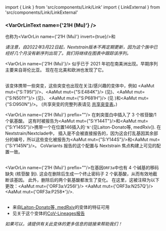 import { Link } from 'src/components/Link/Link'
import { LinkExternal } from 'src/components/Link/LinkExternal'

### <VarOrLinText name={'21H (Mu)'} />
也称为<VarOrLin name={'21H (Mu)'} invert={true}/>和<Who name="Mu" />

_请注意，自2022年3月22日起，Nextstrain版本不再定期更新，因为这个族中已经好几个月没有新序列出现了。我们将继续在图表中跟踪该序列。_

<VarOrLin name={'21H (Mu)'}/> 似乎已于 2021 年初在南美洲出现。早期序列主要来自哥伦比亚。
现在在北美和欧洲也发现了它。
<br/><br/>

该变体携带一些突变，这些突变也出现在关注/感兴趣的变体中，例如 <AaMut mut={"S:T95I"}/>、<AaMut mut={"S:E484K"}/> (见<Mut name="S:E484"/>)、<AaMut mut={"S:N501Y"}/> (见<Mut name="S:N501"/>)、 <AaMut mut={"S:P681H"}/> (见 <Mut name="S:P681"/>)和<AaMut mut={"S:D950N"}/>。 (共享突变的完整列表请见 [共享突变表](/shared-mutations)。)

<VarOrLin name={'21H (Mu)'} prefix=""/> 在刺突蛋白中插入了 3 个核苷酸/1 个氨基酸。
这有时被报告为<AaMut mut={"S:Y144T"}/>和<AaMut mut={"S:Y145S"}/>携带一个在位置146插入的<code>'N'</code>(见<LinkExternal href="https://www.medrxiv.org/content/10.1101/2021.05.08.21256619v1">Laiton-Donato等, medRxiv]</LinkExternal>).
在Nextstrain/Nextclade中， 插入是不会被直接报告的，因为这会打乱基因其余部分的编号，所以这些变化被报告为<AaMut mut={"S:Y144S"}/>和<AaMut mut={"S:Y145N"}/>。
CoVariants 报告的这个配置与 Nextstrain 焦点构建上可见的配置一致。
<br/><br/>

<VarOrLin name={'21H (Mu)'} prefix=""/>在基因<code>ORF3a</code>中也有 4 个碱基的移码缺失 (核苷酸 <NucMut mut="G26158-" /> 到<NucMut mut="A26161-" />).
这会在删除后生成一个终止密码子 2 个氨基酸，从而有效地截断该基因。
此外，删除后的两个氨基酸都发生了变化。
在这里，这被注释为以下更改：<AaMut mut={'ORF3a:V256I'}/> <AaMut mut={'ORF3a:N257Q'}/> <AaMut mut={'ORF3a:P258*'}/>. 
<br/><br/>

- 来自[Laiton-Donato等, medRxiv](https://www.medrxiv.org/content/10.1101/2021.05.08.21256619v1)的变体的特征可用
- 见关于这个变体的[CoV-Lineages报告](https://cov-lineages.org/lineages/lineage_B.1.621.html)

_如果可以，请提供有关此变体的更多信息的链接来帮助我们！_
